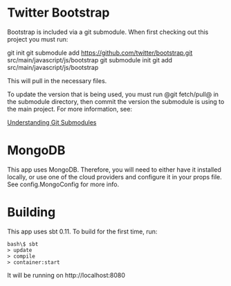 # Twitter Bootstrap

Bootstrap is included via a git submodule. When first checking out this project
you must run:

  git init
  git submodule add https://github.com/twitter/bootstrap.git src/main/javascript/js/bootstrap
  git submodule init
  git add src/main/javascript/js/bootstrap

This will pull in the necessary files.

To update the version that is being used, you must run @git fetch/pull@ in the submodule
directory, then commit the version the submodule is using to the main project. For
more information, see:

[Understanding Git Submodules](http://speirs.org/blog/2009/5/11/understanding-git-submodules.html)

# MongoDB

This app uses MongoDB. Therefore, you will need to either have it installed locally, or use one of the cloud providers and configure it in your props file. See config.MongoConfig for more info.

# Building

This app uses sbt 0.11. To build for the first time, run:

    bash\$ sbt
    > update
    > compile
    > container:start

It will be running on http://localhost:8080